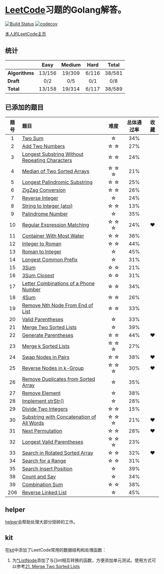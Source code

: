 # [LeetCode](https://leetcode.com)习题的Golang解答。
[![Build Status](https://www.travis-ci.org/aQuaYi/LeetCode-in-Golang.svg?branch=master)](https://www.travis-ci.org/aQuaYi/LeetCode-in-Golang)
[![codecov](https://codecov.io/gh/aQuaYi/LeetCode-in-Golang/branch/master/graph/badge.svg)](https://codecov.io/gh/aQuaYi/LeetCode-in-Golang)

[本人的LeetCode主页](https://leetcode.com/aQuaYi/)

## 统计
||Easy|Medium|Hard|Total|
|:--|:--:|:--:|:--:|:--:|
|**Algorithms**|13/156|19/309|6/116|38/581|
|**Draft**|0/2|0/5|0/1|0/8|
|**Total**|13/158|19/314|6/117|38/589|


## 已添加的题目
|题号|题目|难度|总体通过率|收藏|
|:-:|:-|:-: | :-: | :-: |
|1|[Two Sum](./Algorithms/0001.two-sum)|☆|34%||
|2|[Add Two Numbers](./Algorithms/0002.add-two-numbers)|☆ ☆|27%||
|3|[Longest Substring Without Repeating Characters](./Algorithms/0003.longest-substring-without-repeating-characters)|☆ ☆|24%||
|4|[Median of Two Sorted Arrays](./Algorithms/0004.median-of-two-sorted-arrays)|☆ ☆ ☆|21%||
|5|[Longest Palindromic Substring](./Algorithms/0005.longest-palindromic-substring)|☆ ☆|25%||
|6|[ZigZag Conversion](./Algorithms/0006.zigzag-conversion)|☆ ☆|26%||
|7|[Reverse Integer](./Algorithms/0007.reverse-integer)|☆|24%||
|8|[String to Integer (atoi)](./Algorithms/0008.string-to-integer-atoi)|☆ ☆|13%||
|9|[Palindrome Number](./Algorithms/0009.palindrome-number)|☆|35%||
|10|[Regular Expression Matching](./Algorithms/0010.regular-expression-matching)|☆ ☆ ☆|24%|❤|
|11|[Container With Most Water](./Algorithms/0011.container-with-most-water)|☆ ☆|36%||
|12|[Integer to Roman](./Algorithms/0012.integer-to-roman)|☆ ☆|44%||
|13|[Roman to Integer](./Algorithms/0013.roman-to-integer)|☆|45%||
|14|[Longest Common Prefix](./Algorithms/0014.longest-common-prefix)|☆|31%||
|15|[3Sum](./Algorithms/0015.3sum)|☆ ☆|21%||
|16|[3Sum Closest](./Algorithms/0016.3sum-closest)|☆ ☆|31%||
|17|[Letter Combinations of a Phone Number](./Algorithms/0017.letter-combinations-of-a-phone-number)|☆ ☆|34%||
|18|[4Sum](./Algorithms/0018.4sum)|☆ ☆|26%||
|19|[Remove Nth Node From End of List](./Algorithms/0019.remove-nth-node-from-end-of-list)|☆ ☆|33%||
|20|[Valid Parentheses](./Algorithms/0020.valid-parentheses)|☆|33%||
|21|[Merge Two Sorted Lists](./Algorithms/0021.merge-two-sorted-lists)|☆|39%||
|22|[Generate Parentheses](./Algorithms/0022.generate-parentheses)|☆ ☆|44%|❤|
|23|[Merge k Sorted Lists](./Algorithms/0023.merge-k-sorted-lists)|☆ ☆ ☆|27%||
|24|[Swap Nodes in Pairs](./Algorithms/0024.swap-nodes-in-pairs)|☆ ☆|38%|❤|
|25|[Reverse Nodes in k-Group](./Algorithms/0025.reverse-nodes-in-k-group)|☆ ☆ ☆|30%|❤|
|26|[Remove Duplicates from Sorted Array](./Algorithms/0026.remove-duplicates-from-sorted-array)|☆|35%||
|27|[Remove Element](./Algorithms/0027.remove-element)|☆|38%||
|28|[Implement strStr()](./Algorithms/0028.implement-strstr)|☆|28%||
|29|[Divide Two Integers](./Algorithms/0029.divide-two-integers)|☆ ☆|15%||
|30|[Substring with Concatenation of All Words](./Algorithms/0030.substring-with-concatenation-of-all-words)|☆ ☆ ☆|21%|❤|
|31|[Next Permutation](./Algorithms/0031.next-permutation)|☆ ☆|28%|❤|
|32|[Longest Valid Parentheses](./Algorithms/0032.longest-valid-parentheses)|☆ ☆ ☆|23%||
|33|[Search in Rotated Sorted Array](./Algorithms/0033.search-in-rotated-sorted-array)|☆ ☆|32%|❤|
|34|[Search for a Range](./Algorithms/0034.search-for-a-range)|☆ ☆|31%||
|35|[Search Insert Position](./Algorithms/0035.search-insert-position)|☆|39%||
|38|[Count and Say](./Algorithms/0038.count-and-say)|☆|34%||
|39|[Combination Sum](./Algorithms/0039.combination-sum)|☆ ☆|38%||
|206|[Reverse Linked List](./Algorithms/0206.reverse-linked-list)|☆|45%||

## helper
[helper](./helper)会帮助处理大部分琐碎的工作。

## kit
在[kit](./kit)中添加了LeetCode常用的数据结构和处理函数：
1. 为[*ListNode](./kit/ListNode.go)添加了与[]int相互转换的函数，方便添加单元测试。使用方式可以参考[21. Merge Two Sorted Lists](./Algorithms/0021.merge-two-sorted-lists/merge-two-sorted-lists_test.go)
